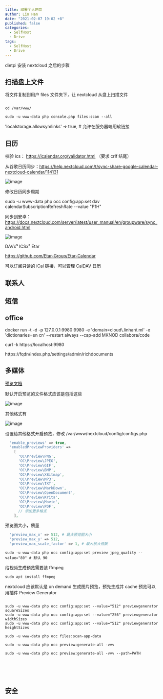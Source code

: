 ```yaml
---
title: 部署个人网盘
author: Lin Han
date: "2021-02-07 19:02 +8"
published: false
categories:
  - SelfHost
  - Drive
tags:
  - SelfHost
  - Drive
---
```


dietpi 安装 nextcloud 之后的步骤

## 扫描盘上文件

将文件复制到用户 files 文件夹下，让 nextcloud 从盘上扫描文件

```shell

cd /var/www/

sudo -u www-data php console.php files:scan --all
```

'localstorage.allowsymlinks' => true, # 允许在服务器端用软链接

## 日历

校验 ics： https://icalendar.org/validator.html （要求 crlf 结尾）

从谷歌日历同步：https://help.nextcloud.com/t/sync-share-google-calendar-nextcloud-calendar/114131

![image](https://user-images.githubusercontent.com/29757093/222927755-7e9322b3-22d4-40b3-bc40-36db3c440687.png)

修改日历同步周期

sudo -u www-data php occ config:app:set dav calendarSubscriptionRefreshRate --value "P1H"

同步到安卓：https://docs.nextcloud.com/server/latest/user_manual/en/groupware/sync_android.html

![image](https://user-images.githubusercontent.com/29757093/222928112-b525164c-e48d-41d0-be07-e7f49638de0c.png)

DAVx⁵ ICSx⁵ Etar

https://github.com/Etar-Group/Etar-Calendar

可以订阅只读的 iCal 链接，可以管理 CalDAV 日历

## 联系人

## 短信

## office

docker run -t -d -p 127.0.0.1:9980:9980 -e 'domain=cloud\\.linhan\\.ml' -e 'dictionaries=en cn' --restart always --cap-add MKNOD collabora/code

curl -k https://localhost:9980

https://fqdn/index.php/settings/admin/richdocuments

## 多媒体

[预览文档](https://docs.nextcloud.com/server/latest/admin_manual/configuration_server/config_sample_php_parameters.html#previews)

默认开启预览的文件格式应该是包括这些

![image](https://user-images.githubusercontent.com/29757093/222930255-df742d02-9294-4a1a-af39-2f4de7bf81e8.png)

其他格式有

![image](https://user-images.githubusercontent.com/29757093/222930290-643daf5c-aa90-48b8-85a2-5ec7c5c2a201.png)

设置给其他格式开启预览，修改 /var/www/nextcloud/config/configs.php

```php
  'enable_previews' => true,
  'enabledPreviewProviders' =>
    [
      'OC\Preview\PNG',
      'OC\Preview\JPEG',
      'OC\Preview\GIF',
      'OC\Preview\BMP',
      'OC\Preview\XBitmap',
      'OC\Preview\MP3',
      'OC\Preview\TXT',
      'OC\Preview\MarkDown',
      'OC\Preview\OpenDocument',
      'OC\Preview\Krita',
      'OC\Preview\Movie',
      'OC\Preview\PDF',
      // 添加更多格式
    ],
```

预览图大小，质量

```php
  'preview_max_x' => 512, # 最大预览图大小
  'preview_max_y' => 512,
  'preview_max_scale_factor' => 1, # 最大放大倍数
```

```shell
sudo -u www-data php occ config:app:set preview jpeg_quality --value="80" # 默认 90
```

给视频生成预览需要装 ffmpeg

```shell
sudo apt install ffmpeg
```

<!-- TODO: 中文txt乱码 -->

nextcloud 应该默认是 on demand 生成图片预览，预先生成并 cache 预览可以用插件 Preview Generator

```shell

sudo -u www-data php occ config:app:set --value="512" previewgenerator squareSizes
sudo -u www-data php occ config:app:set --value="256" previewgenerator widthSizes
sudo -u www-data php occ config:app:set --value="512" previewgenerator heightSizes

sudo -u www-data php occ files:scan-app-data

sudo -u www-data php occ preview:generate-all -vvv

sudo -u www-data php occ preview:generate-all -vvv --path=PATH






```

## 安全
